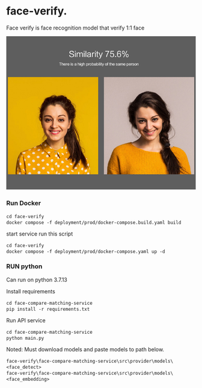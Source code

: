 # face-verify.

Face verify is face recognition model that verify 1:1 face

![FACE VERIFY](assets/facial-comparisonimage.jpg)

### Run Docker
```
cd face-verify
docker compose -f deployment/prod/docker-compose.build.yaml build
```

start service run this script
```
cd face-verify
docker compose -f deployment/prod/docker-compose.yaml up -d
```

### RUN python
Can run on python 3.7.13

Install requirements
```
cd face-compare-matching-service
pip install -r requirements.txt
```

Run API service
```
cd face-compare-matching-service
python main.py
```

Noted: 
Must download models and paste models to path below.
```
face-verify\face-compare-matching-service\src\provider\models\<face_detect>
face-verify\face-compare-matching-service\src\provider\models\<face_embedding>
```
